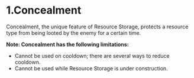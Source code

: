 # 1.Concealment

 Concealment, the unique feature of Resource Storage, protects a resource type from being looted by the enemy for a certain time.

**Note: Concealment has the following limitations:**

- Cannot be used on cooldown; there are several ways to reduce cooldown.
- Cannot be used while Resource Storage is under construction.

